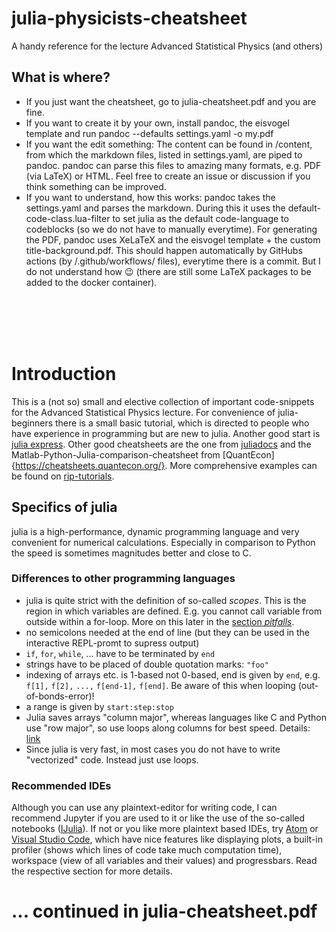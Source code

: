 # julia-physicists-cheatsheet
A handy reference for the lecture Advanced Statistical Physics (and others)

## What is where?

- If you just want the cheatsheet, go to julia-cheatsheet.pdf and you are fine.
- If you want to create it by your own, install pandoc, the eisvogel template and run pandoc --defaults settings.yaml -o my.pdf
- If you want the edit something: The content can be found in /content, from which the markdown files, listed in settings.yaml, are piped to pandoc. pandoc can parse this files to amazing many formats, e.g. PDF (via LaTeX) or HTML. Feel free to create an issue or discussion if you think something can be improved.
- If you want to understand, how this works: pandoc takes the settings.yaml and parses the markdown. During this it uses the default-code-class.lua-filter to set julia as the default code-language to codeblocks (so we do not have to manually everytime). For generating the PDF, pandoc uses XeLaTeX and the eisvogel template + the custom title-background.pdf. This should happen automatically by GitHubs actions (by /.github/workflows/ files), everytime there is a commit. But I do not understand how 😉 (there are still some LaTeX packages to be added to the docker container).

<br>

<br>

<br>

<br>


# Introduction

This is a (not so) small and elective collection of important code-snippets for the Advanced Statistical Physics lecture. For convenience of julia-beginners there is a small basic tutorial, which is directed to people who have experience in programming but are new to julia. Another good start is [julia express](http://bogumilkaminski.pl/files/julia_express.pdf). Other good cheatsheets are the one from [juliadocs](https://juliadocs.github.io/Julia-Cheat-Sheet/) and the Matlab-Python-Julia-comparison-cheatsheet from [QuantEcon]{https://cheatsheets.quantecon.org/}. More comprehensive examples can be found on [rip-tutorials](https://riptutorial.com/julia-lang).

## Specifics of julia

julia is a high-performance, dynamic programming language and very convenient for numerical calculations. Especially in comparison to Python the speed is sometimes magnitudes better and close to C.

### Differences to other programming languages

- julia is quite strict with the definition of so-called *scopes*. This is the region in which variables are defined. E.g. you cannot call variable from outside within a for-loop. More on this later in the [section *pitfalls*](#sec:pitfalls).
- no semicolons needed at the end of line (but they can be used in the interactive REPL-promt to supress output)
- `if`, `for`, `while`, ... have to be terminated by `end`
- strings have to be placed of double quotation marks: `"foo"`
- indexing of arrays etc. is 1-based not 0-based, end is given by `end`, e.g. `f[1],` `f[2],` `...,` `f[end-1],` `f[end]`. Be aware of this when looping (out-of-bonds-error)!
- a range is given by `start:step:stop`
- Julia saves arrays "column major", whereas languages like C and Python use "row major", so use loops along columns for best speed. Details: [link](https://docs.julialang.org/en/v1/manual/performance-tips/#man-performance-column-major)
- Since julia is very fast, in most cases you do not have to write "vectorized" code. Instead just use loops.


### Recommended IDEs

Although you can use any plaintext-editor for writing code, I can recommend Jupyter if you are used to it or like the use of the so-called notebooks ([IJulia](https://github.com/JuliaLang/IJulia.jl)). If not or you like more plaintext based IDEs, try [Atom](http://docs.junolab.org/stable/man/installation/) or [Visual Studio Code](https://www.julia-vscode.org/), which have nice features like displaying plots, a built-in profiler (shows which lines of code take much computation time), workspace (view of all variables and their values) and progressbars. Read the respective section for more details.

# ... continued in julia-cheatsheet.pdf
